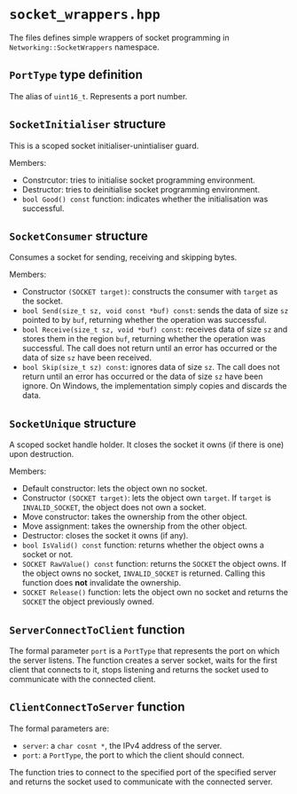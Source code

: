# `socket_wrappers.hpp`

The files defines simple wrappers of socket programming in `Networking::SocketWrappers` namespace.

## `PortType` type definition

The alias of `uint16_t`. Represents a port number.

## `SocketInitialiser` structure

This is a scoped socket initialiser-unintialiser guard.

Members:

- Constrcutor: tries to initialise socket programming environment.
- Destructor: tries to deinitialise socket programming environment.
- `bool Good() const` function: indicates whether the initialisation was successful.

## `SocketConsumer` structure

Consumes a socket for sending, receiving and skipping bytes.

Members:

- Constructor `(SOCKET target)`: constructs the consumer with `target` as the socket.
- `bool Send(size_t sz, void const *buf) const`: sends the data of size `sz` pointed to by `buf`, returning whether the operation was successful.
- `bool Receive(size_t sz, void *buf) const`: receives data of size `sz` and stores them in the region `buf`, returning whether the operation was successful. The call does not return until an error has occurred or the data of size `sz` have been received.
- `bool Skip(size_t sz) const`: ignores data of size `sz`. The call does not return until an error has occurred or the data of size `sz` have been ignore. On Windows, the implementation simply copies and discards the data.

## `SocketUnique` structure

A scoped socket handle holder. It closes the socket it owns (if there is one) upon destruction.

Members:

- Default constructor: lets the object own no socket.
- Constructor `(SOCKET target)`: lets the object own `target`. If `target` is `INVALID_SOCKET`, the object does not own a socket.
- Move constructor: takes the ownership from the other object.
- Move assignment: takes the ownership from the other object.
- Destructor: closes the socket it owns (if any).
- `bool IsValid() const` function: returns whether the object owns a socket or not.
- `SOCKET RawValue() const` function: returns the `SOCKET` the object owns. If the object owns no socket, `INVALID_SOCKET` is returned. Calling this function does **not** invalidate the ownership.
- `SOCKET Release()` function: lets the object own no socket and returns the `SOCKET` the object previously owned.

## `ServerConnectToClient` function

The formal parameter `port` is a `PortType` that represents the port on which the server listens. The function creates a server socket, waits for the first client that connects to it, stops listening and returns the socket used to communicate with the connected client.

## `ClientConnectToServer` function

The formal parameters are:

- `server`: a `char cosnt *`, the IPv4 address of the server.
- `port`: a `PortType`, the port to which the client should connect.

The function tries to connect to the specified port of the specified server and returns the socket used to communicate with the connected server.
